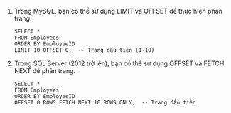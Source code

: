 1. Trong MySQL, bạn có thể sử dụng LIMIT và OFFSET để thực hiện phân trang.
    ```  
    SELECT *
    FROM Employees
    ORDER BY EmployeeID
    LIMIT 10 OFFSET 0;  -- Trang đầu tiên (1-10)
2. Trong SQL Server (2012 trở lên), bạn có thể sử dụng OFFSET và FETCH NEXT để phân trang.
    ```
    SELECT *
    FROM Employees
    ORDER BY EmployeeID
    OFFSET 0 ROWS FETCH NEXT 10 ROWS ONLY;  -- Trang đầu tiên